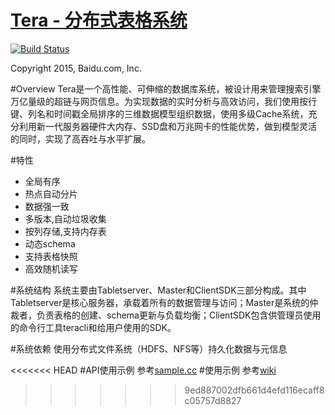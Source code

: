 [Tera - 分布式表格系统](http://github.com/BaiduPS/tera)
====
[![Build Status](https://travis-ci.org/BaiduPS/tera.svg)](https://travis-ci.org/BaiduPS/tera)

Copyright 2015, Baidu.com, Inc.

#Overview
Tera是一个高性能、可伸缩的数据库系统，被设计用来管理搜索引擎万亿量级的超链与网页信息。为实现数据的实时分析与高效访问，我们使用按行键、列名和时间戳全局排序的三维数据模型组织数据，使用多级Cache系统，充分利用新一代服务器硬件大内存、SSD盘和万兆网卡的性能优势，做到模型灵活的同时，实现了高吞吐与水平扩展。

#特性
 * 全局有序
 * 热点自动分片
 * 数据强一致
 * 多版本,自动垃圾收集
 * 按列存储,支持内存表
 * 动态schema
 * 支持表格快照
 * 高效随机读写

#系统结构
系统主要由Tabletserver、Master和ClientSDK三部分构成。其中Tabletserver是核心服务器，承载着所有的数据管理与访问；Master是系统的仲裁者，负责表格的创建、schema更新与负载均衡；ClientSDK包含供管理员使用的命令行工具teracli和给用户使用的SDK。

#系统依赖
使用分布式文件系统（HDFS、NFS等）持久化数据与元信息

<<<<<<< HEAD
#API使用示例
参考[sample.cc](https://github.com/bluebore/tera/blob/master/tera/sample/tera_sample.cc)
#使用示例
参考[wiki](https://github.com/BaiduPS/tera/wiki/%E4%B8%BB%E8%A6%81API%E4%BD%BF%E7%94%A8%E6%96%B9%E6%B3%95)

>>>>>>> 9ed887002dfb661d4efd116ecaff8c05757d8827
